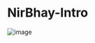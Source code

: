 ﻿# NirBhay-Intro
![image](https://github.com/user-attachments/assets/7993550e-bcc3-4a15-a751-412ae98d5050)
